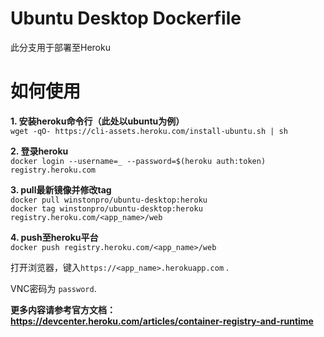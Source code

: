 # Ubuntu Desktop Dockerfile

此分支用于部署至Heroku

# 如何使用

**1. 安装heroku命令行（此处以ubuntu为例）** \
`wget -qO- https://cli-assets.heroku.com/install-ubuntu.sh | sh`



**2. 登录heroku** \
`docker login --username=_ --password=$(heroku auth:token) registry.heroku.com`

**3. pull最新镜像并修改tag** \
`docker pull winstonpro/ubuntu-desktop:heroku` \
`docker tag winstonpro/ubuntu-desktop:heroku registry.heroku.com/<app_name>/web`

**4. push至heroku平台** \
`docker push registry.heroku.com/<app_name>/web`

打开浏览器，键入`https://<app_name>.herokuapp.com` .

VNC密码为 `password`.

**更多内容请参考官方文档：https://devcenter.heroku.com/articles/container-registry-and-runtime**

